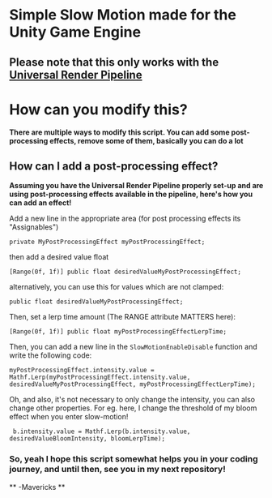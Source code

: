 # Simple Slow Motion made for the Unity Game Engine

## Please note that this only works with the [Universal Render Pipeline](https://docs.unity3d.com/Packages/com.unity.render-pipelines.universal@11.0/manual/)

# How can you modify this?
**There are multiple ways to modify this script. You can add some post-processing effects, remove some of them, basically you can do a lot**

## How can I add a post-processing effect?
**Assuming you have the Universal Render Pipeline properly set-up and are using post-processing effects available in the pipeline, here's how you can add an effect!**


  Add a new line in the appropriate area (for post processing effects its "Assignables")
   
   ``` 
   private MyPostProcessingEffect myPostProcessingEffect;
   ```
   
   then add a desired value float
   ``` 
   [Range(0f, 1f)] public float desiredValueMyPostProcessingEffect;
   ```
   
   
   alternatively, you can use this for values which are not clamped: 
   
   ```
   public float desiredValueMyPostProcessingEffect;
   ```
   
   Then, set a lerp time amount (The RANGE attribute MATTERS here):
   
   
   ``` [Range(0f, 1f)] public float myPostProcessingEffectLerpTime; ```

   
   Then, you can add a new line in the ``` SlowMotionEnableDisable ``` function and write the following code:
   
   
   ``` myPostProcessingEffect.intensity.value = Mathf.Lerp(myPostProcessingEffect.intensity.value, desiredValueMyPostProcessingEffect, myPostProcessingEffectLerpTime); ```
   
   
   Oh, and also, it's not necessary to only change the intensity, you can also change other properties. For eg. here, I change the threshold of my bloom effect when you enter      slow-motion!
   
   
   ```  b.intensity.value = Mathf.Lerp(b.intensity.value, desiredValueBloomIntensity, bloomLerpTime); ```
   
   ### So, yeah I hope this script somewhat helps you in your coding journey, and until then, see you in my next repository!
   ** -Mavericks **
    

